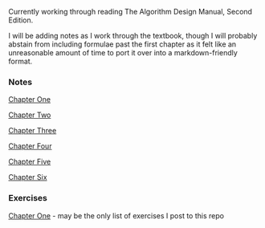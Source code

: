 Currently working through reading The Algorithm Design Manual, Second Edition.

I will be adding notes as I work through the textbook, though I will probably abstain from including formulae past the first chapter as it felt like an unreasonable amount of time to port it over into a markdown-friendly format.

### Notes

[Chapter One](./Chapter%201/Chapter_1.md)

[Chapter Two](./Chapter%202/Chapter-2.md)

[Chapter Three](./Chapter%203/Chapter-3.md)

[Chapter Four](./Chapter%204/Chapter-4.md)

[Chapter Five](./Chapter%205/Chapter-5.md)

[Chapter Six](./Chapter%206/Chapter-6.md)

### Exercises

[Chapter One](./Chapter%201/Exercises.md) - may be the only list of exercises I post to this repo
